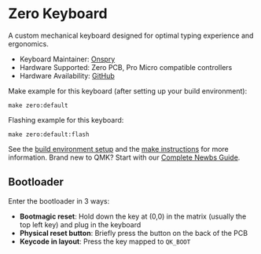 # Zero Keyboard

A custom mechanical keyboard designed for optimal typing experience and ergonomics.

- Keyboard Maintainer: [Onspry](https://github.com/onspry)
- Hardware Supported: Zero PCB, Pro Micro compatible controllers
- Hardware Availability: [GitHub](https://github.com/onspry/kbd_firmware)

Make example for this keyboard (after setting up your build environment):

    make zero:default

Flashing example for this keyboard:

    make zero:default:flash

See the [build environment setup](https://docs.qmk.fm/#/getting_started_build_tools) and the [make instructions](https://docs.qmk.fm/#/getting_started_make_guide) for more information. Brand new to QMK? Start with our [Complete Newbs Guide](https://docs.qmk.fm/#/newbs).

## Bootloader

Enter the bootloader in 3 ways:

- **Bootmagic reset**: Hold down the key at (0,0) in the matrix (usually the top left key) and plug in the keyboard
- **Physical reset button**: Briefly press the button on the back of the PCB
- **Keycode in layout**: Press the key mapped to `QK_BOOT`
